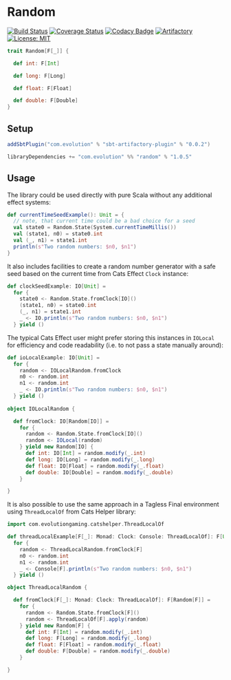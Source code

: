 # Random
[![Build Status](https://github.com/evolution-gaming/random/workflows/CI/badge.svg)](https://github.com/evolution-gaming/random/actions?query=workflow%3ACI)
[![Coverage Status](https://coveralls.io/repos/evolution-gaming/random/badge.svg)](https://coveralls.io/r/evolution-gaming/random)
[![Codacy Badge](https://app.codacy.com/project/badge/Grade/20c2455aa4e14e8a85b362f3e508383d)](https://app.codacy.com/gh/evolution-gaming/random/dashboard?utm_source=gh&utm_medium=referral&utm_content=&utm_campaign=Badge_grade)
[![Artifactory](https://img.shields.io/github/v/release/evolution-gaming/random)](https://evolution.jfrog.io/ui/packages/gav:%2F%2Fcom.evolution:random_2.13)
[![License: MIT](https://img.shields.io/badge/License-MIT-yellowgreen.svg)](https://opensource.org/licenses/MIT)

```scala
trait Random[F[_]] {

  def int: F[Int]

  def long: F[Long]

  def float: F[Float]

  def double: F[Double]
}
```

## Setup

```scala
addSbtPlugin("com.evolution" % "sbt-artifactory-plugin" % "0.0.2")

libraryDependencies += "com.evolution" %% "random" % "1.0.5"
```

## Usage

The library could be used directly with pure Scala without any additional effect systems:
```scala
def currentTimeSeedExample(): Unit = {
  // note, that current time could be a bad choice for a seed
  val state0 = Random.State(System.currentTimeMillis())
  val (state1, n0) = state0.int
  val (_, n1) = state1.int
  println(s"Two random numbers: $n0, $n1")
}
```

It also includes facilities to create a random number generator with a safe seed based on the current time from Cats Effect `Clock` instance:
```scala
def clockSeedExample: IO[Unit] =
  for {
    state0 <- Random.State.fromClock[IO]()
    (state1, n0) = state0.int
    (_, n1) = state1.int
    _ <- IO.println(s"Two random numbers: $n0, $n1")
  } yield ()
```

The typical Cats Effect user might prefer storing this instances in `IOLocal`
for efficiency and code readability (i.e. to not pass a state manually around):

``` scala
def ioLocalExample: IO[Unit] =
  for {
    random <- IOLocalRandom.fromClock
    n0 <- random.int
    n1 <- random.int
    _ <- IO.println(s"Two random numbers: $n0, $n1")
  } yield ()
  
object IOLocalRandom {

  def fromClock: IO[Random[IO]] =
    for {
      random <- Random.State.fromClock[IO]()
      random <- IOLocal(random)
    } yield new Random[IO] {
      def int: IO[Int] = random.modify(_.int)
      def long: IO[Long] = random.modify(_.long)
      def float: IO[Float] = random.modify(_.float)
      def double: IO[Double] = random.modify(_.double)
    }

}
```

It is also possible to use the same approach in a Tagless Final environment
using `ThreadLocalOf` from Cats Helper library:

```scala
import com.evolutiongaming.catshelper.ThreadLocalOf

def threadLocalExample[F[_]: Monad: Clock: Console: ThreadLocalOf]: F[Unit] =
  for {
    random <- ThreadLocalRandom.fromClock[F]
    n0 <- random.int
    n1 <- random.int
    _ <- Console[F].println(s"Two random numbers: $n0, $n1")
  } yield ()

object ThreadLocalRandom {

  def fromClock[F[_]: Monad: Clock: ThreadLocalOf]: F[Random[F]] =
    for {
      random <- Random.State.fromClock[F]()
      random <- ThreadLocalOf[F].apply(random)
    } yield new Random[F] {
      def int: F[Int] = random.modify(_.int)
      def long: F[Long] = random.modify(_.long)
      def float: F[Float] = random.modify(_.float)
      def double: F[Double] = random.modify(_.double)
    }

}
```